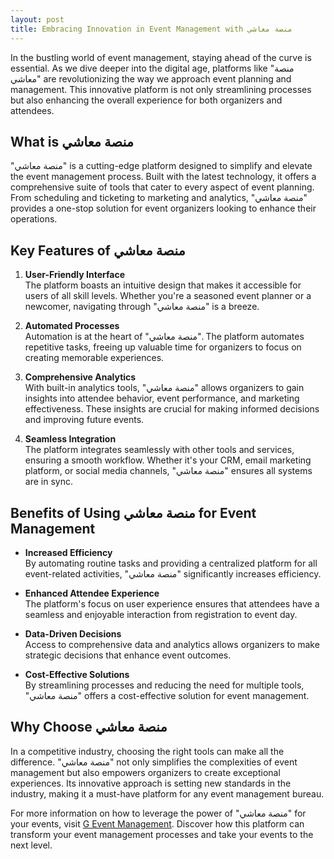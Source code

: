 ```yaml
---
layout: post
title: Embracing Innovation in Event Management with منصة معاشي
---
```



In the bustling world of event management, staying ahead of the curve is essential. As we dive deeper into the digital age, platforms like "منصة معاشي" are revolutionizing the way we approach event planning and management. This innovative platform is not only streamlining processes but also enhancing the overall experience for both organizers and attendees.

## What is منصة معاشي

"منصة معاشي" is a cutting-edge platform designed to simplify and elevate the event management process. Built with the latest technology, it offers a comprehensive suite of tools that cater to every aspect of event planning. From scheduling and ticketing to marketing and analytics, "منصة معاشي" provides a one-stop solution for event organizers looking to enhance their operations.

## Key Features of منصة معاشي

1. **User-Friendly Interface**  
   The platform boasts an intuitive design that makes it accessible for users of all skill levels. Whether you're a seasoned event planner or a newcomer, navigating through "منصة معاشي" is a breeze.

2. **Automated Processes**  
   Automation is at the heart of "منصة معاشي". The platform automates repetitive tasks, freeing up valuable time for organizers to focus on creating memorable experiences.

3. **Comprehensive Analytics**  
   With built-in analytics tools, "منصة معاشي" allows organizers to gain insights into attendee behavior, event performance, and marketing effectiveness. These insights are crucial for making informed decisions and improving future events.

4. **Seamless Integration**  
   The platform integrates seamlessly with other tools and services, ensuring a smooth workflow. Whether it's your CRM, email marketing platform, or social media channels, "منصة معاشي" ensures all systems are in sync.

## Benefits of Using منصة معاشي for Event Management

- **Increased Efficiency**  
  By automating routine tasks and providing a centralized platform for all event-related activities, "منصة معاشي" significantly increases efficiency.

- **Enhanced Attendee Experience**  
  The platform's focus on user experience ensures that attendees have a seamless and enjoyable interaction from registration to event day.

- **Data-Driven Decisions**  
  Access to comprehensive data and analytics allows organizers to make strategic decisions that enhance event outcomes.

- **Cost-Effective Solutions**  
  By streamlining processes and reducing the need for multiple tools, "منصة معاشي" offers a cost-effective solution for event management.

## Why Choose منصة معاشي

In a competitive industry, choosing the right tools can make all the difference. "منصة معاشي" not only simplifies the complexities of event management but also empowers organizers to create exceptional experiences. Its innovative approach is setting new standards in the industry, making it a must-have platform for any event management bureau.

For more information on how to leverage the power of "منصة معاشي" for your events, visit [G Event Management](https://geventm.com/). Discover how this platform can transform your event management processes and take your events to the next level.